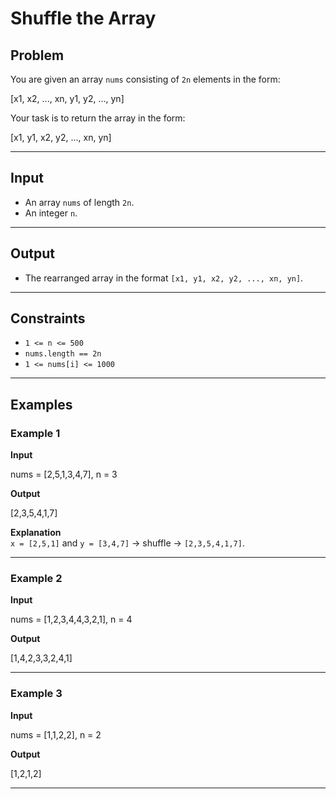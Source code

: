# Shuffle the Array

## Problem
You are given an array `nums` consisting of `2n` elements in the form:

[x1, x2, ..., xn, y1, y2, ..., yn]

Your task is to return the array in the form:

[x1, y1, x2, y2, ..., xn, yn]


---

## Input
- An array `nums` of length `2n`.
- An integer `n`.

---

## Output
- The rearranged array in the format `[x1, y1, x2, y2, ..., xn, yn]`.

---

## Constraints
- `1 <= n <= 500`  
- `nums.length == 2n`  
- `1 <= nums[i] <= 1000`  

---

## Examples

### Example 1
**Input**  

nums = [2,5,1,3,4,7], n = 3

**Output**  

[2,3,5,4,1,7]

**Explanation**  
`x = [2,5,1]` and `y = [3,4,7]` → shuffle → `[2,3,5,4,1,7]`.

---

### Example 2
**Input**  

nums = [1,2,3,4,4,3,2,1], n = 4

**Output**  

[1,4,2,3,3,2,4,1]


---

### Example 3
**Input**  

nums = [1,1,2,2], n = 2

**Output**  

[1,2,1,2]


---
